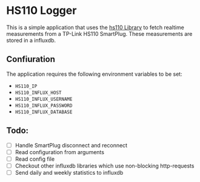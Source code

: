 # HS110 Logger

This is a simple application that uses the [hs110 Library](https://github.com/SvenKube/hs110-rs) to fetch realtime measurements from a TP-Link HS110 SmartPlug.
These measurements are stored in a influxdb.

## Confiuration

The application requires the following environment variables to be set:

- `HS110_IP`
- `HS110_INFLUX_HOST`
- `HS110_INFLUX_USERNAME`
- `HS110_INFLUX_PASSWORD`
- `HS110_INFLUX_DATABASE`


## Todo:
- [ ] Handle SmartPlug disconnect and reconnect
- [ ] Read configuration from arguments
- [ ] Read config file
- [ ] Checkout other influxdb libraries which use non-blocking http-requests
- [ ] Send daily and weekly statistics to influxdb
